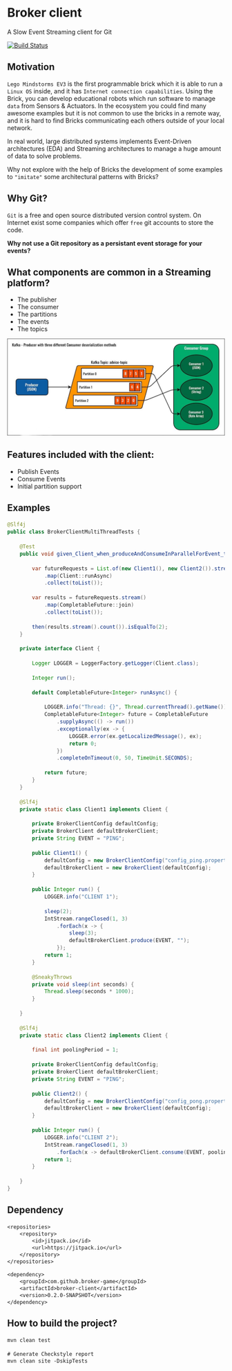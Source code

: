 # Broker client

A Slow Event Streaming client for Git

[![Build Status](https://travis-ci.org/ev3dev-lang-java/broker-client.svg?branch=master)](https://travis-ci.org/ev3dev-lang-java/broker-client)

## Motivation

`Lego Mindstorms EV3` is the first programmable brick which it is able to run a `Linux OS` inside, and
it has `Internet connection capabilities`. Using the Brick, you can develop educational robots which
run software to manage `data` from Sensors & Actuators. In the ecosystem you could find many awesome examples
but it is not common to use the bricks in a remote way, and it is hard to find Bricks communicating each others outside
of your local network.

In real world, large distributed systems implements Event-Driven architectures (EDA)
and Streaming architectures to manage a huge amount of data to solve problems.

Why not explore with the help of Bricks the development of some examples to `"imitate"` some architectural patterns
with Bricks?

## Why Git?

`Git` is a free and open source distributed version control system. On Internet exist some companies
which offer `free` git accounts to store the code.

**Why not use a Git repository as a persistant event storage for your events?**

## What components are common in a Streaming platform?

- The publisher
- The consumer
- The partitions
- The events
- The topics

![](docs/kafka-example.png)

## Features included with the client:

- Publish Events
- Consume Events
- Initial partition support

## Examples

``` java
@Slf4j
public class BrokerClientMultiThreadTests {

    @Test
    public void given_Client_when_produceAndConsumeInParallelForEvent_then_Ok() {

        var futureRequests = List.of(new Client1(), new Client2()).stream()
            .map(Client::runAsync)
            .collect(toList());

        var results = futureRequests.stream()
            .map(CompletableFuture::join)
            .collect(toList());

        then(results.stream().count()).isEqualTo(2);
    }

    private interface Client {

        Logger LOGGER = LoggerFactory.getLogger(Client.class);

        Integer run();

        default CompletableFuture<Integer> runAsync() {

            LOGGER.info("Thread: {}", Thread.currentThread().getName());
            CompletableFuture<Integer> future = CompletableFuture
                .supplyAsync(() -> run())
                .exceptionally(ex -> {
                    LOGGER.error(ex.getLocalizedMessage(), ex);
                    return 0;
                })
                .completeOnTimeout(0, 50, TimeUnit.SECONDS);

            return future;
        }
    }

    @Slf4j
    private static class Client1 implements Client {

        private BrokerClientConfig defaultConfig;
        private BrokerClient defaultBrokerClient;
        private String EVENT = "PING";

        public Client1() {
            defaultConfig = new BrokerClientConfig("config_ping.properties");
            defaultBrokerClient = new BrokerClient(defaultConfig);
        }

        public Integer run() {
            LOGGER.info("CLIENT 1");

            sleep(2);
            IntStream.rangeClosed(1, 3)
                .forEach(x -> {
                    sleep(3);
                    defaultBrokerClient.produce(EVENT, "");
                });
            return 1;
        }

        @SneakyThrows
        private void sleep(int seconds) {
            Thread.sleep(seconds * 1000);
        }

    }

    @Slf4j
    private static class Client2 implements Client {

        final int poolingPeriod = 1;

        private BrokerClientConfig defaultConfig;
        private BrokerClient defaultBrokerClient;
        private String EVENT = "PING";

        public Client2() {
            defaultConfig = new BrokerClientConfig("config_pong.properties");
            defaultBrokerClient = new BrokerClient(defaultConfig);
        }

        public Integer run() {
            LOGGER.info("CLIENT 2");
            IntStream.rangeClosed(1, 3)
                .forEach(x -> defaultBrokerClient.consume(EVENT, poolingPeriod));
            return 1;
        }

    }
}

```

## Dependency

```
<repositories>
    <repository>
        <id>jitpack.io</id>
        <url>https://jitpack.io</url>
    </repository>
</repositories>
```

```
<dependency>
    <groupId>com.github.broker-game</groupId>
    <artifactId>broker-client</artifactId>
    <version>0.2.0-SNAPSHOT</version>
</dependency>
```

## How to build the project?

```
mvn clean test

# Generate Checkstyle report
mvn clean site -DskipTests
```
